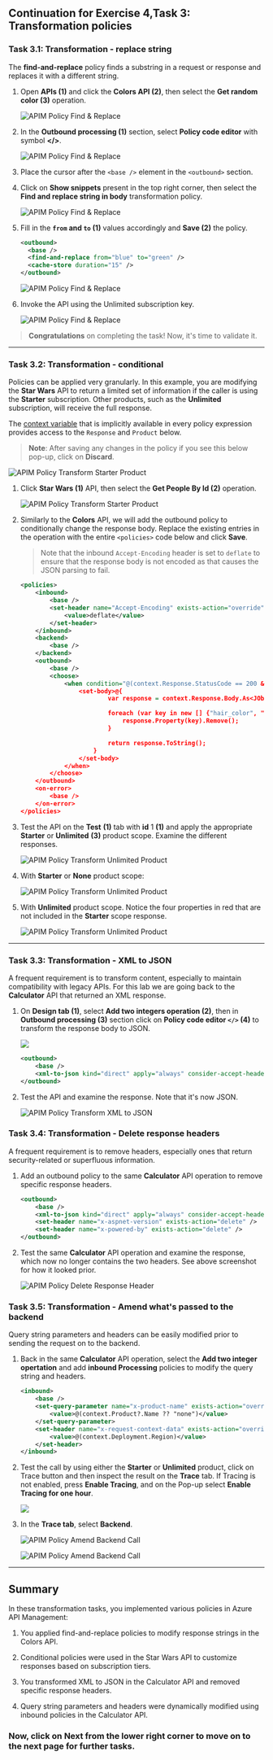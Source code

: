 ## Continuation for Exercise 4,Task 3: Transformation policies

### Task 3.1: Transformation - replace string

The **find-and-replace** policy finds a substring in a request or response and replaces it with a different string.

1. Open **APIs (1)** and click the **Colors API (2)**, then select the **Get random color (3)** operation.

      ![APIM Policy Find & Replace](media/15.png)
  
1. In the **Outbound processing (1)** section, select **Policy code editor** with symbol **</>**.

      ![APIM Policy Find & Replace](media/c.png)
  
1. Place the cursor after the `<base />` element in the `<outbound>` section.
1. Click on **Show snippets** present in the top right corner, then select the **Find and replace string in body** transformation policy.  

      ![APIM Policy Find & Replace](media/16.png)

1. Fill in the **`from` and `to` (1)** values accordingly and **Save (2)** the policy.

     ```xml  
    <outbound>
       <base />
       <find-and-replace from="blue" to="green" />
       <cache-store duration="15" />
   </outbound>
     ```

      ![APIM Policy Find & Replace](media/bluegreen.png)

1. Invoke the API using the Unlimited subscription key.

      ![APIM Policy Find & Replace](media/green.png)

> **Congratulations** on completing the task! Now, it's time to validate it.
<validation step="45b2075d-29c8-4f18-8ec1-c67ed80a1934" />

---

### Task 3.2: Transformation - conditional

Policies can be applied very granularly. In this example, you are modifying the **Star Wars** API to return a limited set of information if the caller is using the **Starter** subscription. Other products, such as the **Unlimited** subscription, will receive the full response.  

The [context variable](https://docs.microsoft.com/en-us/azure/api-management/api-management-policy-expressions#ContextVariables) that is implicitly available in every policy expression provides access to the `Response` and `Product` below. 

> **Note**: After saving any changes in the policy if you see this below pop-up, click on **Discard**.

  ![APIM Policy Transform Starter Product](media/note.png)

1. Click **Star Wars (1)** API, then select the **Get People By Id (2)** operation.

      ![APIM Policy Transform Starter Product](media/19.png)
  
1. Similarly to the **Colors** API, we will add the outbound policy to conditionally change the response body. Replace the existing entries in the operation with the entire `<policies>` code below and click **Save**. 

    >Note that the inbound `Accept-Encoding` header is set to `deflate` to ensure that the response body is not encoded as that causes the JSON parsing to fail.  

    ```xml
    <policies>
        <inbound>
            <base />
            <set-header name="Accept-Encoding" exists-action="override">
                <value>deflate</value>
            </set-header>
        </inbound>
        <backend>
            <base />
        </backend>
        <outbound>
            <base />
            <choose>
                <when condition="@(context.Response.StatusCode == 200 && context.Product?.Name != "Unlimited")">
                    <set-body>@{
                            var response = context.Response.Body.As<JObject>();

                            foreach (var key in new [] {"hair_color", "skin_color", "eye_color", "gender"}) {
                                response.Property(key).Remove();
                            }

                            return response.ToString();
                        }
                    </set-body>
                </when>
            </choose>
        </outbound>
        <on-error>
            <base />
        </on-error>
    </policies>
    ```

1. Test the API on the **Test** **(1)** tab with **id** 1 **(1)** and apply the appropriate **Starter** or **Unlimited** **(3)** product scope. Examine the different responses.

      ![APIM Policy Transform Unlimited Product](media/set-people-id.png)

1. With **Starter** or **None** product scope:

      ![APIM Policy Transform Unlimited Product](media/20.png)

1. With **Unlimited** product scope. Notice the four properties in red that are not included in the **Starter** scope response.

      ![APIM Policy Transform Unlimited Product](media/21.png)

---

### Task 3.3: Transformation - XML to JSON

A frequent requirement is to transform content, especially to maintain compatibility with legacy APIs. For this lab we are going back to the **Calculator** API that returned an XML response. 

1. On **Design tab (1)**, select **Add two integers operation (2)**, then in **Outbound processing (3)** section click on **Policy code editor `</>` (4)** to transform the response body to JSON.

      ![](media/d.png)

    ```xml
    <outbound>
        <base />
        <xml-to-json kind="direct" apply="always" consider-accept-header="false" />
    </outbound>
    ```

1. Test the API and examine the response. Note that it's now JSON.

      ![APIM Policy Transform XML to JSON](media/22.png)

### Task 3.4: Transformation - Delete response headers

A frequent requirement is to remove headers, especially ones that return security-related or superfluous information.

1. Add an outbound policy to the same **Calculator** API operation to remove specific response headers.

    ```xml
    <outbound>
        <base />
        <xml-to-json kind="direct" apply="always" consider-accept-header="false" />
        <set-header name="x-aspnet-version" exists-action="delete" />
        <set-header name="x-powered-by" exists-action="delete" />
    </outbound>
    ```

1. Test the same **Calculator** API operation and examine the response, which now no longer contains the two headers. See above screenshot for how it looked prior.

      ![APIM Policy Delete Response Header](media/23.png)

### Task 3.5: Transformation - Amend what's passed to the backend

Query string parameters and headers can be easily modified prior to sending the request on to the backend. 

1. Back in the same **Calculator** API operation, select the **Add two integer opertation** and add **inbound Processing** policies to modify the query string and headers. 

    ```xml
    <inbound>
        <base />
        <set-query-parameter name="x-product-name" exists-action="override">
            <value>@(context.Product?.Name ?? "none")</value>
        </set-query-parameter>
        <set-header name="x-request-context-data" exists-action="override">
            <value>@(context.Deployment.Region)</value>
        </set-header>
    </inbound>
    ```

1. Test the call by using either the **Starter** or **Unlimited** product, click on Trace button and then inspect the result on the **Trace** tab. If Tracing is not enabled, press **Enable Tracing**, and on the Pop-up select **Enable Tracing for one hour**.

      ![](media/trace.png)

1. In the **Trace tab**, select **Backend**.

      ![APIM Policy Amend Backend Call](media/24.png)

      ![APIM Policy Amend Backend Call](media/25.png)


---
## Summary
In these transformation tasks, you implemented various policies in Azure API Management:

1. You applied find-and-replace policies to modify response strings in the Colors API.

1. Conditional policies were used in the Star Wars API to customize responses based on subscription tiers.

1. You transformed XML to JSON in the Calculator API and removed specific response headers.

1. Query string parameters and headers were dynamically modified using inbound policies in the Calculator API.

### Now, click on Next from the lower right corner to move on to the next page for further tasks.

